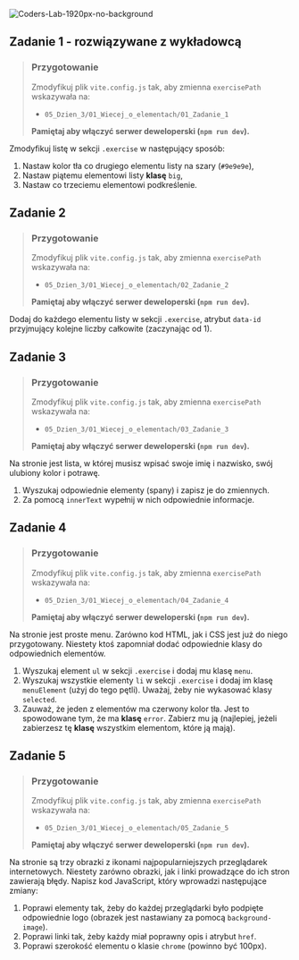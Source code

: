 ![Coders-Lab-1920px-no-background](https://user-images.githubusercontent.com/30623667/104709394-2cabee80-571f-11eb-9518-ea6a794e558e.png)


## Zadanie 1 - rozwiązywane z wykładowcą

> ### Przygotowanie
>
> Zmodyfikuj plik `vite.config.js` tak, aby zmienna `exercisePath` wskazywała na:
>
> - `05_Dzien_3/01_Wiecej_o_elementach/01_Zadanie_1`
>
> **Pamiętaj aby włączyć serwer deweloperski (`npm run dev`).**

Zmodyfikuj listę w sekcji `.exercise` w następujący sposób:

1. Nastaw kolor tła co drugiego elementu listy na szary (`#9e9e9e`),
2. Nastaw piątemu elementowi listy **klasę** `big`,
3. Nastaw co trzeciemu elementowi podkreślenie.


## Zadanie 2

> ### Przygotowanie
>
> Zmodyfikuj plik `vite.config.js` tak, aby zmienna `exercisePath` wskazywała na:
>
> - `05_Dzien_3/01_Wiecej_o_elementach/02_Zadanie_2`
>
> **Pamiętaj aby włączyć serwer deweloperski (`npm run dev`).**

Dodaj do każdego elementu listy w sekcji `.exercise`, atrybut `data-id` przyjmujący kolejne liczby całkowite (zaczynając od 1).


## Zadanie 3

> ### Przygotowanie
>
> Zmodyfikuj plik `vite.config.js` tak, aby zmienna `exercisePath` wskazywała na:
>
> - `05_Dzien_3/01_Wiecej_o_elementach/03_Zadanie_3`
>
> **Pamiętaj aby włączyć serwer deweloperski (`npm run dev`).**

Na stronie jest lista, w której musisz wpisać swoje imię i nazwisko, swój ulubiony kolor i potrawę.

1. Wyszukaj odpowiednie elementy (spany) i zapisz je do zmiennych.
2. Za pomocą `innerText` wypełnij w nich odpowiednie informacje.


## Zadanie 4

> ### Przygotowanie
>
> Zmodyfikuj plik `vite.config.js` tak, aby zmienna `exercisePath` wskazywała na:
>
> - `05_Dzien_3/01_Wiecej_o_elementach/04_Zadanie_4`
>
> **Pamiętaj aby włączyć serwer deweloperski (`npm run dev`).**

Na stronie jest proste menu. Zarówno kod HTML, jak i CSS jest już do niego przygotowany. Niestety ktoś zapomniał dodać odpowiednie klasy do odpowiednich elementów.

1. Wyszukaj element `ul` w sekcji `.exercise` i dodaj mu klasę `menu`.
2. Wyszukaj wszystkie elementy `li` w sekcji `.exercise` i dodaj im klasę `menuElement` (użyj do tego pętli). Uważaj, żeby nie wykasować klasy `selected`.
3. Zauważ, że jeden z elementów ma czerwony kolor tła. Jest to spowodowane tym, że ma **klasę** `error`. Zabierz mu ją (najlepiej, jeżeli zabierzesz tę **klasę** wszystkim elementom, które ją mają).


## Zadanie 5

> ### Przygotowanie
>
> Zmodyfikuj plik `vite.config.js` tak, aby zmienna `exercisePath` wskazywała na:
>
> - `05_Dzien_3/01_Wiecej_o_elementach/05_Zadanie_5`
>
> **Pamiętaj aby włączyć serwer deweloperski (`npm run dev`).**

Na stronie są trzy obrazki z ikonami najpopularniejszych przeglądarek internetowych. Niestety zarówno obrazki, jak i linki prowadzące do ich stron zawierają błędy. Napisz kod JavaScript, który wprowadzi następujące zmiany:

1. Poprawi elementy tak, żeby do każdej przeglądarki było podpięte odpowiednie logo (obrazek jest nastawiany za pomocą `background-image`).
2. Poprawi linki tak, żeby każdy miał poprawny opis i atrybut `href`.
3. Poprawi szerokość elementu o klasie `chrome` (powinno być 100px).
